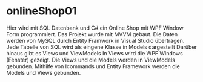 # onlineShop01
Hier wird mit SQL Datenbank und C# ein Online Shop mit WPF Window Form programmiert.
Das Projekt wurde mit MVVM gebaut. Die Daten werden von MySQL durch Entity Framwork in Visual Studio übertragen. Jede Tabelle von SQL wird als eingene Klasse in Models dargestellt
Darüber hinaus gibt es Views und ViewModels
In Views wird die WPF Windows (Fenster) gezeigt.
Die Views und die Models werden in ViewModels gebunden. Mithilfe von Icommands und Entity Framework werden die Models und Views gebunden.
